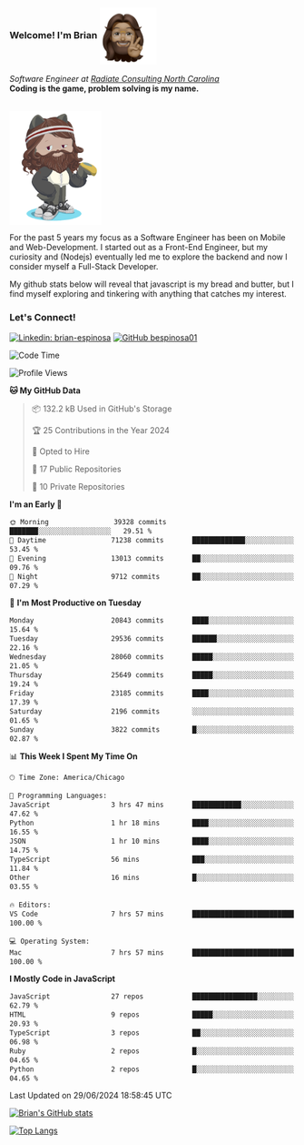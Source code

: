 ###  Welcome! I'm Brian <img align="center" src="https://github.com/bespinosa01/bespinosa01/blob/main/assets/peace-animoji.png" height="100" /></h2>
<p><em>Software Engineer at <a href="https://www.radiateconsulting.coop/north-carolina-tech-coop">Radiate Consulting North Carolina</a>
 <br/>
<!-- </br>Developer Consultant at <a href="https://codethedream.org/">Code The Dream</a> -->
</em> <b>Coding is the game, problem solving is my name.</b></p>

<br/>


 <img align="center" src="https://github.com/bespinosa01/bespinosa01/blob/main/assets/octo-me.png" height="200" /> 
 <p>
 For the past 5 years my focus as a Software Engineer has been on Mobile and Web-Development. I started out as a Front-End Engineer, but my curiosity and (Nodejs) eventually led me to explore the backend and now I consider myself a Full-Stack Developer.
</p>
<p>
 My github stats below will reveal that javascript is my bread and butter, but I find myself exploring and tinkering with anything that catches my interest. 
 </p>
 
 
### Let's Connect!

[![Linkedin: brian-espinosa](https://img.shields.io/badge/-brian--espinosa-blue?style=flat-square&logo=Linkedin&logoColor=white&link=https://www.linkedin.com/in/brian-espinosa/)](https://www.linkedin.com/in/brian-espinosa/)
[![GitHub bespinosa01](https://img.shields.io/github/followers/bespinosa01?label=follow&style=social)](https://github.com/bespinosa01)



<!--START_SECTION:waka-->
![Code Time](http://img.shields.io/badge/Code%20Time-1%2C569%20hrs%2030%20mins-blue)

![Profile Views](http://img.shields.io/badge/Profile%20Views-0-blue)

**🐱 My GitHub Data** 

> 📦 132.2 kB Used in GitHub's Storage 
 > 
> 🏆 25 Contributions in the Year 2024
 > 
> 💼 Opted to Hire
 > 
> 📜 17 Public Repositories 
 > 
> 🔑 10 Private Repositories 
 > 
**I'm an Early 🐤** 

```text
🌞 Morning                39328 commits       ███████░░░░░░░░░░░░░░░░░░   29.51 % 
🌆 Daytime                71238 commits       █████████████░░░░░░░░░░░░   53.45 % 
🌃 Evening                13013 commits       ██░░░░░░░░░░░░░░░░░░░░░░░   09.76 % 
🌙 Night                  9712 commits        ██░░░░░░░░░░░░░░░░░░░░░░░   07.29 % 
```
📅 **I'm Most Productive on Tuesday** 

```text
Monday                   20843 commits       ████░░░░░░░░░░░░░░░░░░░░░   15.64 % 
Tuesday                  29536 commits       ██████░░░░░░░░░░░░░░░░░░░   22.16 % 
Wednesday                28060 commits       █████░░░░░░░░░░░░░░░░░░░░   21.05 % 
Thursday                 25649 commits       █████░░░░░░░░░░░░░░░░░░░░   19.24 % 
Friday                   23185 commits       ████░░░░░░░░░░░░░░░░░░░░░   17.39 % 
Saturday                 2196 commits        ░░░░░░░░░░░░░░░░░░░░░░░░░   01.65 % 
Sunday                   3822 commits        █░░░░░░░░░░░░░░░░░░░░░░░░   02.87 % 
```


📊 **This Week I Spent My Time On** 

```text
🕑︎ Time Zone: America/Chicago

💬 Programming Languages: 
JavaScript               3 hrs 47 mins       ████████████░░░░░░░░░░░░░   47.62 % 
Python                   1 hr 18 mins        ████░░░░░░░░░░░░░░░░░░░░░   16.55 % 
JSON                     1 hr 10 mins        ████░░░░░░░░░░░░░░░░░░░░░   14.75 % 
TypeScript               56 mins             ███░░░░░░░░░░░░░░░░░░░░░░   11.84 % 
Other                    16 mins             █░░░░░░░░░░░░░░░░░░░░░░░░   03.55 % 

🔥 Editors: 
VS Code                  7 hrs 57 mins       █████████████████████████   100.00 % 

💻 Operating System: 
Mac                      7 hrs 57 mins       █████████████████████████   100.00 % 
```

**I Mostly Code in JavaScript** 

```text
JavaScript               27 repos            ████████████████░░░░░░░░░   62.79 % 
HTML                     9 repos             █████░░░░░░░░░░░░░░░░░░░░   20.93 % 
TypeScript               3 repos             ██░░░░░░░░░░░░░░░░░░░░░░░   06.98 % 
Ruby                     2 repos             █░░░░░░░░░░░░░░░░░░░░░░░░   04.65 % 
Python                   2 repos             █░░░░░░░░░░░░░░░░░░░░░░░░   04.65 % 
```




 Last Updated on 29/06/2024 18:58:45 UTC
<!--END_SECTION:waka-->


<!--  Github STATS -->
[![Brian's GitHub stats](https://github-readme-stats.vercel.app/api?username=bespinosa01&hide=stars,contribs&count_private=true&show_icons=true)](https://github.com/anuraghazra/github-readme-stats)

[![Top Langs](https://github-readme-stats.vercel.app/api/top-langs/?username=bespinosa01&layout=compact)](https://github.com/anuraghazra/github-readme-stats)



<!--
**bespinosa01/bespinosa01** is a ✨ _special_ ✨ repository because its `README.md` (this file) appears on your GitHub profile.

Here are some ideas to get you started:

- 🔭 I’m currently working on ...
- 🌱 I’m currently learning ...
- 👯 I’m looking to collaborate on ...
- 🤔 I’m looking for help with ...
- 💬 Ask me about ...
- 📫 How to reach me: ...
- 😄 Pronouns: ...
- ⚡ Fun fact: ...
-->
